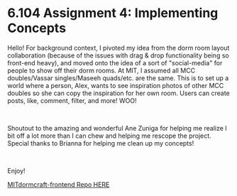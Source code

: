# 6.104 Assignment 4: Implementing Concepts

Hello! For background context, I pivoted my idea from the dorm room layout collaboration (because of the issues with drag & drop functionality being so front-end heavy), and moved onto the idea of a sort of "social-media" for people to show off their dorm rooms. At MIT, I assumed all MCC doubles/Vassar singles/Maseeh quads/etc. are the same. This is to set up a world where a person, Alex, wants to see inspiration photos of other MCC doubles so she can copy the inspiration for her own room. Users can create posts, like, comment, filter, and more! WOO! 

<br>

Shoutout to the amazing and wonderful Ane Zuniga for helping me realize I bit off a lot more than I can chew and helping me rescope the project. Special thanks to Brianna for helping me clean up my concepts!

<br>

Enjoy!

[MITdormcraft-frontend Repo HERE](https://github.com/kayleorantes/MITdormcraft-frontend/tree/main)

